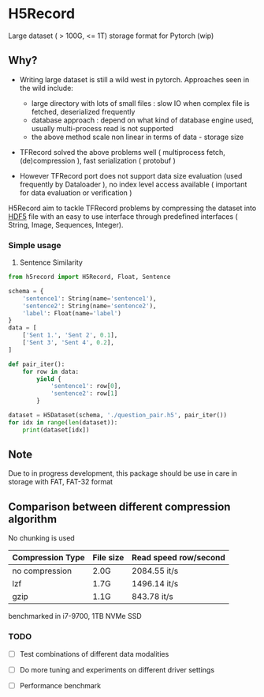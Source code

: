 # H5Record

Large dataset ( > 100G, <= 1T) storage format for Pytorch (wip) 

## Why?

* Writing large dataset is still a wild west in pytorch. Approaches seen in the wild include:

    - large directory with lots of small files : slow IO when complex file is fetched, deserialized frequently 
    - database approach : depend on what kind of database engine used, usually multi-process read is not supported
    - the above method scale non linear in terms of data - storage size

* TFRecord solved the above problems well ( multiprocess fetch, (de)compression ), fast serialization ( protobuf )

* However TFRecord port does not support data size evaluation (used frequently by Dataloader ), no index level access available ( important for data evaluation or verification )

H5Record aim to tackle TFRecord problems by compressing the dataset into [HDF5](https://support.hdfgroup.org/HDF5/doc/TechNotes/BigDataSmMach.html) file with an easy to use interface through predefined interfaces ( String, Image, Sequences, Integer).


### Simple usage

1. Sentence Similarity

```python
from h5record import H5Record, Float, Sentence

schema = {
    'sentence1': String(name='sentence1'),
    'sentence2': String(name='sentence2'),
    'label': Float(name='label')
}
data = [
    ['Sent 1.', 'Sent 2', 0.1],
    ['Sent 3', 'Sent 4', 0.2],
]

def pair_iter():
    for row in data:
        yield {
            'sentence1': row[0],
            'sentence2': row[1]
        }

dataset = H5Dataset(schema, './question_pair.h5', pair_iter())
for idx in range(len(dataset)):
    print(dataset[idx])

```


## Note

Due to in progress development, this package should be use in care in storage with FAT, FAT-32 format 

## Comparison between different compression algorithm

No chunking is used

| Compression Type  | File size  | Read speed row/second  |
|---|---|---|
| no compression  | 2.0G  | 2084.55 it/s  |
| lzf  | 1.7G  | 1496.14 it/s  |
| gzip | 1.1G  | 843.78 it/s  |

benchmarked in i7-9700, 1TB NVMe SSD


### TODO

- [ ] Test combinations of different data modalities

- [ ] Do more tuning and experiments on different driver settings

- [ ] Performance benchmark



